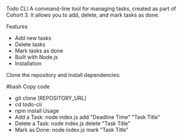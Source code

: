 Todo CLI
A command-line tool for managing tasks, created as part of Cohort 3. It allows you to add, delete, and mark tasks as done.

Features
- Add new tasks
- Delete tasks
- Mark tasks as done
- Built with Node.js
- Installation

Clone the repository and install dependencies:

#bash
Copy code
- git clone [REPOSITORY_URL]
- cd todo-cli
- npm install
Usage
- Add a Task: node index.js add "Deadline Time" "Task Title"
- Delete a Task: node index.js delete "Task Title"
- Mark as Done: node index.js mark "Task Title"
